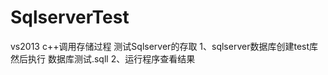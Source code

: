 # SqlserverTest
vs2013 c++调用存储过程 测试Sqlserver的存取 
1、sqlserver数据库创建test库 然后执行  数据库测试.sqll
2、运行程序查看结果

